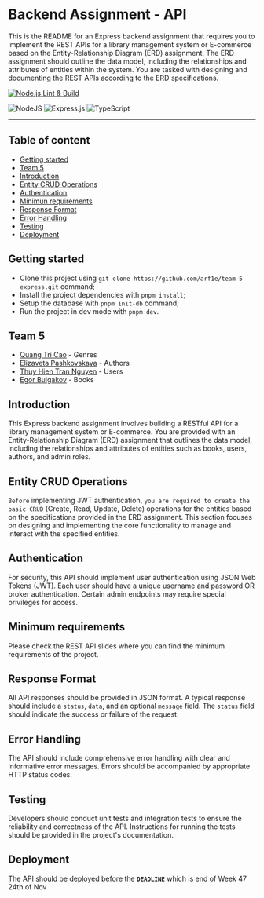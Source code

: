 # Backend Assignment - API

This is the README for an Express backend assignment that requires you to implement the REST APIs for a library management system or E-commerce based on the Entity-Relationship Diagram (ERD) assignment. The ERD assignment should outline the data model, including the relationships and attributes of entities within the system. You are tasked with designing and documenting the REST APIs according to the ERD specifications.

[![Node.js Lint & Build](https://github.com/arf1e/team-5-express/actions/workflows/node.yml/badge.svg?branch=main)](https://github.com/arf1e/team-5-express/actions/workflows/node.yml)

![NodeJS](https://img.shields.io/badge/node.js-6DA55F?style=for-the-badge&logo=node.js&logoColor=white)
![Express.js](https://img.shields.io/badge/express.js-%23404d59.svg?style=for-the-badge&logo=express&logoColor=%2361DAFB)
![TypeScript](https://img.shields.io/badge/typescript-%23007ACC.svg?style=for-the-badge&logo=typescript&logoColor=white)

------------------------------------------------------------------------------
## Table of content

- [Getting started](#getting-started)
- [Team 5](#team-5)
- [Introduction](#introduction)
- [Entity CRUD Operations](#entity-crud-operations)
- [Authentication](#authentication)
- [Minimun requirements](#minimum-requirements)
- [Response Format](#response-format)
- [Error Handling](#error-handling)
- [Testing](#testing)
- [Deployment](#deployment)

## Getting started

- Clone this project using `git clone https://github.com/arf1e/team-5-express.git` command;
- Install the project dependencies with `pnpm install`;
- Setup the database with `pnpm init-db` command;
- Run the project in dev mode with `pnpm dev`.

## Team 5

- [Quang Tri Cao](https://github.com/quangtricao) - Genres
- [Elizaveta Pashkovskaya](https://github.com/elis1386) - Authors
- [Thuy Hien Tran Nguyen](https://github.com/JuliaThTranNguyen) - Users
- [Egor Bulgakov](https://github.com/arf1e) - Books


## Introduction

This Express backend assignment involves building a RESTful API for a library management system or E-commerce. You are provided with an Entity-Relationship Diagram (ERD) assignment that outlines the data model, including the relationships and attributes of entities such as books, users, authors, and admin roles.

## Entity CRUD Operations

`Before` implementing JWT authentication, `you are required to create the basic CRUD` (Create, Read, Update, Delete) operations for the entities based on the specifications provided in the ERD assignment. This section focuses on designing and implementing the core functionality to manage and interact with the specified entities.

## Authentication

For security, this API should implement user authentication using JSON Web Tokens (JWT). Each user should have a unique username and password OR broker authentication. Certain admin endpoints may require special privileges for access.

## Minimum requirements

Please check the REST API slides where you can find the minimum requirements of the project.

## Response Format

All API responses should be provided in JSON format. A typical response should include a `status`, `data`, and an optional `message` field. The `status` field should indicate the success or failure of the request.

## Error Handling

The API should include comprehensive error handling with clear and informative error messages. Errors should be accompanied by appropriate HTTP status codes.

## Testing

Developers should conduct unit tests and integration tests to ensure the reliability and correctness of the API. Instructions for running the tests should be provided in the project's documentation.

## Deployment

The API should be deployed before the **`DEADLINE`** which is end of Week 47 24th of Nov
